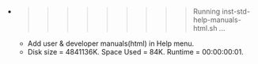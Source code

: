 * >>>>>>>>> Running inst-std-help-manuals-html.sh ...
  * Add user & developer manuals(html) in Help menu.
  * Disk size = 4841136K. Space Used = 84K. Runtime = 00:00:00:01.

